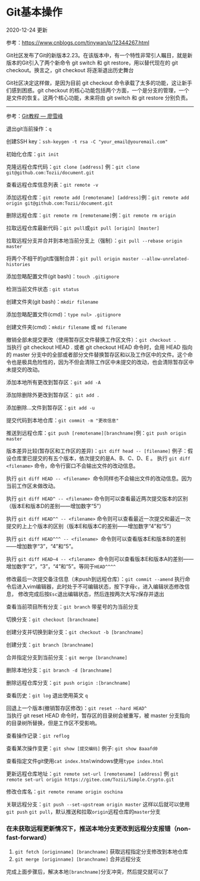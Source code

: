 # Git基本操作

2020-12-24 更新

参考：https://www.cnblogs.com/tinywan/p/12344267.html

Git社区发布了Git的新版本2.23。在该版本中，有一个特性非常引人瞩目，就是新版本的Git引入了两个新命令 git switch 和 git restore，用以替代现在的 git checkout。换言之，git checkout 将逐渐退出历史舞台

Git社区决定这样做，是因为目前 git checkout 命令承载了太多的功能，这让新手们感到困惑。git checkout 的核心功能包括两个方面，一个是分支的管理，一个是文件的恢复。这两个核心功能，未来将由 git switch 和 git restore 分别负责。

---

参考：[Git教程 — 廖雪峰](https://www.liaoxuefeng.com/wiki/0013739516305929606dd18361248578c67b8067c8c017b000)

退出git当前操作：`q`

创建SSH key：`ssh-keygen -t rsa -C "your_email@youremail.com"`

初始化仓库：`git init`

克隆远程仓库代码：`git clone [address]` 例：`git clone git@github.com:Tozii/document.git`

查看远程仓库信息列表：`git remote -v`

添加远程仓库：`git remote add [remotename] [address]`例：`git remote add origin git@github.com:Tozii/document.git`

删除远程仓库：`git remote rm [remotename]`例：`git remote rm origin`

拉取远程仓库最新代码：`git pull`或`git pull [origin] [master]`

拉取远程分支并合并到本地当前分支上（强制）：`git pull --rebase origin master`

将两个不相干的git库强制合并：`git pull origin master --allow-unrelated-histories`

添加忽略配置文件(git bash)：`touch .gitignore`

检测当前文件状态 : `git status`

创建文件夹(git bash)：`mkdir filename`

添加忽略配置文件(cmd)：`type nul> .gitignore`

创建文件夹(cmd)：`mkdir filename` 或 `md filename`

撤销全部未提交更改（使用暂存区文件替换工作区文件）：`git checkout .`   
当执行 git checkout HEAD . 或者 git checkout HEAD <file> 命令时，会用 HEAD 指向的 master 分支中的全部或者部分文件替换暂存区和以及工作区中的文件。这个命令也是极具危险性的，因为不但会清除工作区中未提交的改动，也会清除暂存区中未提交的改动。

添加本地所有更改到暂存区：`git add -A`

添加除删除外更改到暂存区： `git add .`

添加删除...文件到暂存区：`git add -u`

提交代码到本地仓库：`git commit -m "更改信息"`

推送到远程仓库：`git push [remotename][branchname]`例：`git push origin master`

版本差异比较(暂存区和工作区的差异)：`git diff head -- [filename]`
例子：假设仓库里已提交的有五个版本，依次提交的是A、B、C、D、E 。
执行 `git diff <filename>` 命令，命令行窗口不会输出文件的改动信息。

执行 `git diff HEAD -- <filename>`  命令同样也不会输出文件的改动信息。因为当前工作区未做改动。

执行 `git diff HEAD^ -- <filename>`  命令则可以查看最近两次提交版本的区别（版本E和版本D的差别——增加数字“5”）

执行 `git diff HEAD^^ -- <filename>` 命令则可以查看最近一次提交和最近一次提交的上上个版本的区别（版本E和版本C的差别——增加数字“4”和“5”）

执行 `git diff HEAD^^^ -- <filename>`  命令则可以查看版本E和版本B的差别——增加数字“3”，“4”和“5”。

执行 `git diff HEAD~4 -- <filename>`  命令则可以查看版本E和版本A的差别——增加数字“2”，“3”，“4”和“5”。等同于`HEAD^^^^`

修改最后一次提交备注信息（未push到远程仓库）：`git commit --amend` 执行命令后进入vim编辑器，此时处于不可编辑状态，按下字母`c`，进入编辑状态修改信息，
修改完成后按`Esc`退出编辑状态，然后连按两次大写`Z`保存并退出

查看当前项目所有分支：`git branch` 带星号的为当前分支

切换分支：`git checkout [branchname]`

创建分支并切换到新分支：`git checkout -b [branchname]`

创建分支：`git branch [branchname]`

合并指定分支到当前分支：`git merge [branchname]`

删除本地分支：`git branch -d [branchname]`

删除远程仓库分支：`git push origin :[branchname]`

查看历史：`git log` 退出使用英文 `q`

回退上一个版本(撤销暂存区修改)：`git reset --hard HEAD^`   
当执行 git reset HEAD 命令时，暂存区的目录树会被重写，被 master 分支指向的目录树所替换，但是工作区不受影响。

查看操作记录：`git reflog`

查看某次操作变更：`git show [提交编码]` 例子: `git show 8aaafd0`

查看指定文件git使用`cat index.html`windows使用`type index.html`

更新远程仓库地址：`git remote set-url [remotename] [address]` 例 `git remote set-url origin https://gitee.com/Tozii/Simple.Crypto.git`

修改仓库名：`git remote rename origin oschina`

关联远程分支：`git push --set-upstream origin master` 这样以后就可以使用`git push` `git pull`，默认推送和拉取`origin`远程仓库的`master`分支 

### 在未获取远程更新情况下，推送本地分支更改到远程分支报错（non-fast-forward）
1. `git fetch [originname] [branchname]` 获取远程指定分支修改到本地仓库
2. `git merge [originname] [branchname]` 合并远程分支

完成上面步骤后，解决本地`[branchname]`分支冲突，然后提交就可以了
